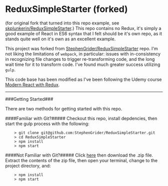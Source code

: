 # ReduxSimpleStarter (forked)

(for original fork that turned into this repo example, see [skplunkerin/ReduxSimpleStarter](https://github.com/skplunkerin/reduxSimpleStarter).)
This repo contains no Redux, it's simply a good example of React in ES6 syntax that I felt should be it's own repo, as it stands quite well on it's own as an excellent example.

This project was forked from [StephenGrider/ReduxSimpleStarter](https://github.com/StephenGrider/ReduxSimpleStarter) repo.
I'm not liking the limitations of `webpack`, in particular: issues with in-consistency in recognizing file changes to trigger re-transforming code, and the long wait time for it to transform code. I've found much greater success utilizing `gulp`.

This code base has been modified as I've been following the Udemy course [Modern React with Redux](https://www.udemy.com/react-redux).

-------

###Getting Started###

There are two methods for getting started with this repo.

####Familiar with Git?#####
Checkout this repo, install depdencies, then start the gulp process with the following:

```
	> git clone git@github.com:StephenGrider/ReduxSimpleStarter.git
	> cd ReduxSimpleStarter
	> npm install
	> npm start
```

####Not Familiar with Git?#####
Click [here](https://github.com/StephenGrider/ReactStarter/releases) then download the .zip file.  Extract the contents of the zip file, then open your terminal, change to the project directory, and:

```
	> npm install
	> npm start
```
